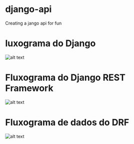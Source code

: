 # django-api
Creating a jango api for fun

# luxograma do Django
![alt text](https://cdn1.gnarususercontent.com.br/1/103811/6bd3c17a-2dc3-4db2-9fcd-a0b2447ade89.png)

# Fluxograma do Django REST Framework
![alt text](https://cdn1.gnarususercontent.com.br/1/103811/6bd3c17a-2dc3-4db2-9fcd-a0b2447ade89.png)

# Fluxograma de dados do DRF
![alt text](https://cdn1.gnarususercontent.com.br/1/103811/f69d24ff-84fe-4f8c-94a0-843d06e9ab85.png)